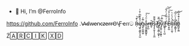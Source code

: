 - 👋 Hi, I’m @FerroInfo

https://github.com/FerroInfo
.\̴A̴d̴w̴e̴n̴c̴z̴e̴r̴r̴O̴\̴Ƒҽɾɾට
Ŕ̵̩͐͊͝ę̸͖̟̘͇̬̤͉͓̺̈́͒͂͋͆̇̍̄̇̍ģ̵̝̤̪̼̭͖̩̿̓a̷͕̯̱̼̱͇̲̰̙̙̋̾̈̈́̈́͠r̶̮̙̺̕d̶̛̼͎̽ş̶͎̥̫͙͎̦̗͈̲͂́͌͌ ̸͙̜̌B̸̡̻͓͖̪̣͖̫̟̩͛̿̆̚y̷̡̛̻̦͔͙͚̟̖̋̏̿̍͠ ̸͚̰̖̠̩̖̤̺̇F̷͈́̇́̿̈́̇̈́͂͠͝Ẹ̶̮̥̺̃̋̎̏̾͛͐̎͠R̷̡̙̦̠͚̖̈́̀̉̀͑͛̚R̸̯̼̻̝̖̃͂̍̍̈̈́͆̚͝ͅo̸̺̺̯̹͇̍͛̊͗͊̌̀͆͝

<!---
̶̡̘͉̞̫͋̾̏̀̚͝͝ͅ_̵̙̺̠̾̆̒̀͗͜(̸͙͓͙̤̻̹͔̩͔̝̒̋̓̈ ̶̷̡͕̰̮̙̜̝̭̼̦͉̫̞͓́̑̅͐̅̃̉̓̑̈̍̐͌́̐̕̚͜͡͝°̸͉̎ ̸̶̼̹̺̣̖̦͇̪̼͕͎͖̺̺͙̔̅̈́̊͂͗͑͘͜ʖ̵̙͉͐ ̴̵̬̙̭̱̝̇͗́̎̃̑̕͡͝°̸̛̜̱̤̥̟̙͈̈̓̏̅̓͑̿)̶̗͒͛̈́_̶̛͖̠͎͔͎̹̉͗͐̚͝͠/̴̛̰̪̝̾̐͜͝¯̸̢͖̘͍̯͌̅̌(̴̛̩̞̫̎͊̽͂͒̊͂̚╯̶͍͕̱̰̋°̵̡̛̛̱̗͉͓̪̍̀̂□̶̖̼̄̈́̀̇̿̅̕°̶̨̞̮̓̀͌̉́͑̑̇͜）̵̞͖̈́╯̷̣̻̏︵̴̗̥͛̓̒̈́̊̇ ̶̠̋┻̶̛̼̟͆̀͌̓̏͠
̸̡̧̫͉͂̒͋̉̃͆͂̒̓͜͝°̸̝̻̼̗̘͖̯͚̋̅̄̅̋̒̀̓͝°̸͓̎°̶̡̛̖͍͘°̸̛͔̊̈̈́̐̊̎̕°̵̧͙͉̻̝͔̦̼̥͍͐̽̐̄°̵̼̋̍́͂̀͋̊̾𝜶̞̈́̀̀͊̃̾͛͛͝񟜸̻̜̪̦͈̱͑̄͐̆̽̌̊͌͊͠𝜶̨̢͎̤̞̘̮̮̹̗͊͗́̍́̐́̌͐̚񟌴̬̯̣̟̜̎̽ͅℝ̴̢̫̮͍̮̳̼͓̠̺̐͆͛͝ℝ̵̨̜̰̰̥̮̲̓̾̔̈̒̑͠𝜷̨̡̬̐͆̀͐̑񡬴̢̠͔̙͔̪͉̣͂͌̾͌̌̃̇́͐͠ ̸̳͗̂̀̏͒̚͘͝͝͠𝜷̜̮̙̞̽̌񞜸̡̻̦̼̬̄̈́͌̽̈́͘͘͠͠𝜵̥̩͔̼̚񡬸̲̙̙̭̓͗͑̐̀́̍𝜶̢͇̱̺̇̋̐̎͗̐͊͂̕͝񢼶̺́̊̂̌́̐͝°̸̧͉̦̫̟͎͖̝̍̃͆̄̎̓͌̔̚̕°̵̢̘̘̭̐̚°̷̧͈͓̮̬͍͉͓̑̓̏͜°̶̱͔̟̮̬͇̬̌̓̆̏̄̆̈́̕ͅ°̵̧̭͎͈̠̭̼̋̚ͅ°̷̧̠̳̗͔͙̹͈́̎̿̌͗͒̔̈́ͅ°̷̞̤͓͓͇̼͙͉̹̱̉̐͊̃̓͊͘̚͝°̷̖͍̰̼̤̰̬̀̂̌̈́̿̾̚͠ͅ°̵̢̠̺̥̫̦̓ͅ°̷̣̱͒͋̎̽̑̊͐̓̽͝°̶̙̟̲̝̪͎͉̌ͅ°̸̟̄̍̈̃́̈̿͐̿͐°̴̛̺̤̱̞͋͌̊̾͘͘̚͜͝≠͉̗̯̈͜
̷͈̇̒̒͊͜`̵̗̻̮̈•̶̝̥̞͒͘.̶̖̯̘̣̟͖̺̟̋¸̸̩̗̋̄̒̉̌̈́̅̍¸̶̡͚̗̳͎̤̰̮̠͕͆͌̐͐̂͆͠͝.̶̫̬̼̠͉̝̹̪̤̈͋̈́͒́͒̂̃͜͝͝•̵̺̖̠̎̉̂̄͝ͅ`̵̢̹͔̝̲͈͍̦̤̏̃̒́`̸̜̱̖͚̘̭̞͖̄͆͑̿̊̔͛̈́̈̕¯̸̛͇̱̆̎̅̒͋͗͐͑̈́͜´̴̢̛̯͔̙̻̩͋̉̓͛͂͆̔͌•̷̝͚̑͛̎̿́͋̕•̸̹̝̦̲͔͒ͅ.̸̢̡̛̦̹̪͔͈̦̼̀́͐̾͊̀͜_̸̢̛̼͇̼͎̤̑́̓̈́̀͝.̴̼͕̺͕̺̉̿́̅͌̈́̓̍̒̚•̴̢̝̭̠̥͋͑͊͑͗̈́̾̀̂`̸̧̢̹̞͖̫̬̏̋͂͌̎̚•̷̢̨̢͚̣̳̲͖͕̾́̚͘.̷͓̺̝͚͍͕͝¸̷̢͔̹̝̿̎͐̽̐͑̂¸̷̢̥̪͉̝̗̺̬̺̂̊.̶̘̗͚͍̳̱͎̱͒͌̒̅͆͛͌͂•̶̢̧̧̬͕̥͂̓̏̀̚`̸̤̘̦̠͈̓̌̾̔`̶̢̨̣̼̬̟͚̫̼͋͛̕•̵͍̯̬̱̩̓͒̎̈́̅̌̄̈̈́.̵̘̻̲̟͕̙̖̿̓͋̂͛̎͠¸̴̩͔̾¸̸̡̨̢̗̤͈̣͔͈̳̌̂̔́̚.̸̜̗̗̃͆̑͐͊̕̚͜͠•̷̢̠̮̘̜͇̃̀̋̔͂̑͊̕`̷̡̠͑͊̏͐̈́̍̔̑́͘`̷̝̦̣̠̮͍̪̖̩͛̿̊̑̋̅¯̴̧͖͓̻̘͍͛̑͐´̶̨͍̲̗̮͒̾͂̅̈́̍͜•̶̨̨̻̻̃̓̀̏͛͆̀͂͆͝•̶̨̂̉̈́.̵̡̡̹͉̦͎̖͎̒_̶̨̠̹͉̌̋͒̉͆.̵̜͖͔̺̃̎͋̓͂͊͠•̶̋̃̆̀̂͑̍͜͠
̵͎͇̼̑𝜶̧̯͙̺̬̗̐̒̈̀͗͒͌̕񞌵̩͈̬͔̳͒͆̈́̓͌̏̂𝜸̢̡̢̯̩͕͚̖͍͒̽͌̈́̈́̎͑̽̌̿񠬵̦͇̻͖̦̈̑͜͝𝜶̨̠̖̜͔͖̤̦̅͆̂̃́̑̎񢼸̡̙̝̮̦̓̑͛̊̒͘𝜷͇̱͚̀̓̽͌̓͗񣌷̧̯͇̳̬̗͔͙̣̈̒͋̅͌͊͑̾͠͠𝜷̛̞̻̥̰̤̬̙͍͂͆͜͝͠񞌷̜̏̃̊̋̌͑̾̽𝜸̧͎̜̙͛̀͜񠼴̞̈́̆̀̔͆̑̾̄̚͠𝜸̦̖̺̹͔̙̽͊̓͐̐̓񠌸̢̖̭͙̋͒̋̓̊͐͂̕̕ℤ̸̨̗̤̩̘̮̻̓̎̒̈́̇͘͝͝͝𝜶̡̤̝̼̻̐̔̅̑͘񞌷̧͍͎͕͍͎̗̥̘̙̀ℂ̴͔̩̪̗̰̼̬̠͙̟́̾𝜶̨̪̘̪̻̝͔͍̩͂͂̎̈́̊̕ͅ񠜸̮̠͙̫̦̜̮͆̍̌͆̑͆̀̀𝜵̢̛̘̭͖̼́̐́͊̇͝ͅ񞌴̢̟̖͓̜̣͍̘̐̾̏͐͂̈́͐ͅ ̶̫̙̳͕͐̅͋̅̎͝𝜷̺͇̯̺̭̽̅͐͒͋̾͋񢬸̨̧̱̲̬̝͙̌̄𝜷̹̾̀񢼴̛̯͙̞̥̓𝜸̡͍̗̬̻̳̞̥͆̂̕͜񞌴̡̧̗͔̩͈̲̻͔̌̄͊̍𝜷̤͚̣̈́̂̎̒̎̃̉̉񢼶̢̲̮̙̳̟̦̑̈͜͠𝜷̡̧̞͇̤͔̰̭̖̭͊̍͑̏̃̉̌̚̚񣌷̧̘̺̲̲̺̣̞͆͒͑͌̊͂̑́͘ͅ𝜴̻͙̫̥͖̅͊̆͗͆̀̃̍͘񢬴̡̛͓̹̼̭́͘͜͜𝜷̨̢̛̬̮̥̖̮̱̗̦̇̇͛̓͐͛̌͝񣌸̨̧͍͓̙̬̎̈́̓̚ ̵̟͎̒𝜷̢̢̬̤̳̹̎̍͝ͅ񡌴̮̳̮̮͌̑̄̈̋͗̈́͠͝𝜴̧̫̀̓́̊̐͝񠌴̬̯͈̓͑͜𝜷̡̺̥̹̿̉̆񢬶̢̛̝̣̲͍͖̺́̓́́͊𝜶̗̤̟̼̞̮̝̺̦̉̀̒́̋́̓͌͜񠜵̯̝͔̖̪̭̓𝜵̢̱̝͔͔̅̀̀̾͗̀͊̔̑̏͜񠌵̮͔̜̾
̴͙̠͑͌̚͝`̴̯̳͕͙̙̬͒̎̈̃̌͜•̵̢̘̜͈̘͇͛̒́̚͘͘͜͜.̴̧̛̭̦͔̬̺̱̺̿̏̆̏͑̏̐͘̕¸̵̢̡͙͈̈́̀͛͛͘¸̸̡̀̈́̕͘.̸̡̞̯̩̣̰͎̱̱̾͊̔͂͊͛͘•̴̻͒̋̎̓̓͑`̸̧͖̠̥͚͇̊̀͊̏̂̇͂̌̕ͅͅ`̷̗̦͍̌̂͛̏̈́̔͗̇͗͜ͅ¯̵̨̬̬̜̫̬̯̣̀̋͛̈̇̒̀´̵̢̨̛͉̘̘̩͇̮͕̲̏̅̅•̷̲̳͉̿̾̓͒̑̇̃͐̔͠•̶̢̡̺͙̝̯̞͇̟͆̌͗̈́͆̇̒͜.̵̱͕̼̌͛͑̈̅̔̈͜_̴̘̣͈̓̄̀̚̚̕͝͝.̴̡̬̖̩̭̇̈•̷̣̭̤̀̄̾̒̂̋͐̆̕̕`̴͚̱͍͉̮̿́̒•̸͇̘̠͓̙̠̹̜̙̌͑͗͑͌̓̈́́̒ͅ.̶̝̼̯̀¸̷̢̟̭̪̫͚̓̿̾̐̓̓̈́̈́¸̴̡̛̮̱̭̥̙̗͎͉͙̆͒̽̈́̅͝.̷̗̗̜̠̮̤̮̟̘̈́̐͒͐̓́͗̕͘͝•̴̹̝̼͍͓̮̘̀͂̔̌̈́̄́́ͅ`̷̡͈̫̥̍̆̒`̸̛̮͕͍̯̤͗͛̀͛̕͜•̴̛̱͇͓͓̣̋̏͗̇.̷̦̮̀̀̾̓̊͠¸̷̢̣̲͚͐̅̂̊̏̀͘ͅ¸̵̙͕̼̣̥̓̉͌̒.̵̺̹͙̫̱̍•̸̡̢̨̲̰̼̈́`̶̩͓̼̦̝͔̬̇̅̀̈́`̷̡͕̻̣̞̪̰͛͋̽̈́̉̂̉͜¯̷̛͓̬̩̬̦̀̄͐̔̔̈́̚̚̕´̵̞̳͙͗̆̌̑͋•̶͇́̔̌͊̒̅͒̑̕•̶̦͍͖̒.̷̰̲̲͓͔̙̲̿͐̄͑̄_̶͇̥̼͖̭͚̓͝ͅ.̶̫͚̙̘̄͒
̵͉̳̗̺͇͊̓͜͝‼̷̨̛͎̳̬͚̻͎̣͐̋͋̀́͜️̶̛̙̖̣̙̝̱͌̓͒͆͐̒̊ͅĆ̶̻̻̖̘̤̟̔͛̎͗̅̿͒̉̕͜͜R̶̰̮̤̹̦͉̫̫͒͊̄̎̔͂̓̚Ĭ̶̡͚̯̄͜͝Ţ̶̧̧̥̦̘̲͕͙͍͂̈́͝Í̶͇̘̟̰̑̈́̈́͆̎̍͑͘ͅC̴̠̺̝̙̥̰̦͌̃̀͝ͅÁ̵̛͔͖͔̖͖͑̊Ĺ̴̨͎̱̟̣́͌̂͋̓́̅͠
̴̱̳͍͚̈́̀͛͝ ̷̛͇̟̃̐̐̈̐͐͒̑̚ͅ🌶̧̛̛̫̺͉̇̎̏̽͑͝񶌴̫̹͂Ȩ̷̛̪͈͍͇͎̺̱͚̬̎̀̑͛̉R̵͉̦͖̱͙͇̎̊̌̂͌͝͝͝R̴͎̞̞̰̗̟͛̒̐̎̆͗̋Ò̵̧̢̻̤̣̺͔͌Ŗ̶̛̥̬̮͕̟̎̾͆̊̆ ̸̤̖̖͓̠̤̅̀̔̑̊͝͠Ḋ̷̢̡͍͔̩̼̌̀̔͋́Ę̷̛̮̪̪̳̺͕̭͎͆͑̓͌͘͜T̴͈̟̙̝̱̘͍̿͒̀̊͐̈́ͅͅË̸͉̜̝̙̲́͆C̶̡̥̦̑̊͊͆̒̕T̵̡̨̢̙̭̦̩̪̍̅̌̓́͑͝E̶͔͌͌D̵̢͖̬̞̮̪̫͕̪͍͐̍̏͘͘͠
̸̡̧͕͇̪̟͇̔́̐̓̋̓̂̌ͅͅ`̴̱̩͎͎͈̒•̸̲͕̘̫̩͇̺̯͋̓̕ͅ.̸̧̧͙̞̻̝͓̈̂̎̐̎͆̄̇́̓¸̸̢̣̤̗̜̻͍͐͠¸̵̠͌̇̔͂́͒̎̚͝.̴̧̢̛͉̞̩͎̼̱̘̑̐͗•̷̘͗̎̔̃̏̉̚͘͝`̶̺̜̻͉͋̍̒̋̈́̀͋͑`̸͓͖̝͉̪̇̾̑¯̸̡̟͓͖͙̟̗̟̟̼̈́̉̀´̴̛͍̜̭̿͂͘̕•̸̙̯̫͔̘̇̀•̵͉͉̺̃̏̿͋̎̇.̷̨͇͍̦̟̼̔͂̉̎͗͆͠_̶̡̟̭̖̜̰̳̦̾͋͛̂͌̍̓̓ͅ.̶͎̰̲͗̆̌•̴̡͙̘͈͂͐͌͌̈̅̎̀̐`̵̢̱͙̩̩̠̙͚̀̀̆̊̕•̵̱̻̍͋̏͑̃̽̋͗̿̕.̸̧̠͕̃̈́̑͋̕¸̵̘͈̗̬̈́̅̆͋́͗͗̂͌¸̸̝̭̫̂̃̃.̷̛̫͖̟͓̘̤͇̪͐̽̚ͅ•̸̭̰̜͖̩͖͉̖̻̇̎͝ͅ`̷̧͗̊̎̕͠`̴̧̛̛̩̱̼̤͓̭̱̉̈́̋̌̆͘͠¯̷̢̻̣̲̯̻́̄̃̽͋̔̊´̸̳̤͈͒̽̋̆̌̅͛͆̌͜•̶̢̪͎͈̒͋́͑͋̀̓͘̕͝ͅ•̵̜̇̓̒͝.̸̧̪̝̲̼̪̮͚͛͂̔́͜_̶͍͚̪͍͍͖̄̀̏̀̏̕͜͠.̸̮̲̬̣̅̿͒̐͊•̵̢̙͈̜̫̲̓̉͊̿̏`̵̗̞͙͋́̑̄̔͛̑̑̔•̶̡̢͈͓͚͈͈̬̰͐̊̄̇̍͘͠.̷̢̨̩̭̘͇͕̲̯̻̉͒̊¸̴̠̲̘̗͇̞̌̀̅̓¸̸̮͉̼̤̜̩͒͑̕̚.̸̣͋͐͌̅̆̏̿̍́͘

¯\_( ͡° ͜ʖ ͡°)_/¯(╯°□°）╯︵ ┻.
--->Ż🄰🅁🄲🄸🄺 🅇🄳
